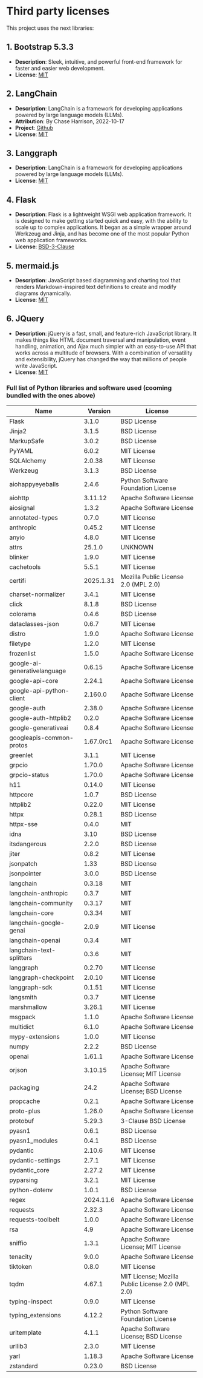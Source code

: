 # Third party licenses

This project uses the next libraries:

## 1. Bootstrap 5.3.3
- **Description**: Sleek, intuitive, and powerful front-end framework for faster and easier web development.
- **License**: [MIT](https://github.com/twbs/bootstrap/tree/v5.3.3?tab=License-1-ov-file)

## 2. LangChain 
- **Description**: LangChain is a framework for developing applications powered by large language models (LLMs).
- **Attribution**: By Chase Harrison, 2022-10-17
- **Project**: [Github](https://github.com/langchain-ai/langchain/tree/master)
- **License**: [MIT](https://github.com/langchain-ai/langchain?tab=MIT-1-ov-file)

## 3. Langgraph
- **Description**: LangChain is a framework for developing applications powered by large language models (LLMs).
- **License**: [MIT](https://github.com/langchain-ai/langgraph?tab=MIT-1-ov-file)

## 4. Flask
- **Description**: Flask is a lightweight WSGI web application framework. It is designed to make getting started quick and easy, with the ability to scale up to complex applications. It began as a simple wrapper around Werkzeug and Jinja, and has become one of the most popular Python web application frameworks.
- **License**: [BSD-3-Clause](https://github.com/langchain-ai/langgraph?tab=MIT-1-ov-file)

## 5. mermaid.js
- **Description**: JavaScript based diagramming and charting tool that renders Markdown-inspired text definitions to create and modify diagrams dynamically.
- **License**: [MIT](https://github.com/mermaid-js/mermaid?tab=MIT-1-ov-file)

## 6. JQuery
- **Description**: jQuery is a fast, small, and feature-rich JavaScript library. It makes things like HTML document traversal and manipulation, event handling, animation, and Ajax much simpler with an easy-to-use API that works across a multitude of browsers. With a combination of versatility and extensibility, jQuery has changed the way that millions of people write JavaScript.
- **License**: [MIT](https://github.com/jquery/jquery?tab=MIT-1-ov-file)


### Full list of Python libraries and software used (cooming bundled with the ones above)

| Name                         | Version   | License                                                                        |
|------------------------------|-----------|--------------------------------------------------------------------------------|
| Flask                        | 3.1.0     | BSD License                                                                    |
| Jinja2                       | 3.1.5     | BSD License                                                                    |
| MarkupSafe                   | 3.0.2     | BSD License                                                                    |
| PyYAML                       | 6.0.2     | MIT License                                                                    |
| SQLAlchemy                   | 2.0.38    | MIT License                                                                    |
| Werkzeug                     | 3.1.3     | BSD License                                                                    |
| aiohappyeyeballs             | 2.4.6     | Python Software Foundation License                                             |
| aiohttp                      | 3.11.12   | Apache Software License                                                        |
| aiosignal                    | 1.3.2     | Apache Software License                                                        |
| annotated-types              | 0.7.0     | MIT License                                                                    |
| anthropic                    | 0.45.2    | MIT License                                                                    |
| anyio                        | 4.8.0     | MIT License                                                                    |
| attrs                        | 25.1.0    | UNKNOWN                                                                        |
| blinker                      | 1.9.0     | MIT License                                                                    |
| cachetools                   | 5.5.1     | MIT License                                                                    |
| certifi                      | 2025.1.31 | Mozilla Public License 2.0 (MPL 2.0)                                           |
| charset-normalizer           | 3.4.1     | MIT License                                                                    |
| click                        | 8.1.8     | BSD License                                                                    |
| colorama                     | 0.4.6     | BSD License                                                                    |
| dataclasses-json             | 0.6.7     | MIT License                                                                    |
| distro                       | 1.9.0     | Apache Software License                                                        |
| filetype                     | 1.2.0     | MIT License                                                                    |
| frozenlist                   | 1.5.0     | Apache Software License                                                        |
| google-ai-generativelanguage | 0.6.15    | Apache Software License                                                        |
| google-api-core              | 2.24.1    | Apache Software License                                                        |
| google-api-python-client     | 2.160.0   | Apache Software License                                                        |
| google-auth                  | 2.38.0    | Apache Software License                                                        |
| google-auth-httplib2         | 0.2.0     | Apache Software License                                                        |
| google-generativeai          | 0.8.4     | Apache Software License                                                        |
| googleapis-common-protos     | 1.67.0rc1 | Apache Software License                                                        |
| greenlet                     | 3.1.1     | MIT License                                                                    |
| grpcio                       | 1.70.0    | Apache Software License                                                        |
| grpcio-status                | 1.70.0    | Apache Software License                                                        |
| h11                          | 0.14.0    | MIT License                                                                    |
| httpcore                     | 1.0.7     | BSD License                                                                    |
| httplib2                     | 0.22.0    | MIT License                                                                    |
| httpx                        | 0.28.1    | BSD License                                                                    |
| httpx-sse                    | 0.4.0     | MIT                                                                            |
| idna                         | 3.10      | BSD License                                                                    |
| itsdangerous                 | 2.2.0     | BSD License                                                                    |
| jiter                        | 0.8.2     | MIT License                                                                    |
| jsonpatch                    | 1.33      | BSD License                                                                    |
| jsonpointer                  | 3.0.0     | BSD License                                                                    |
| langchain                    | 0.3.18    | MIT                                                                            |
| langchain-anthropic          | 0.3.7     | MIT                                                                            |
| langchain-community          | 0.3.17    | MIT                                                                            |
| langchain-core               | 0.3.34    | MIT                                                                            |
| langchain-google-genai       | 2.0.9     | MIT License                                                                    |
| langchain-openai             | 0.3.4     | MIT                                                                            |
| langchain-text-splitters     | 0.3.6     | MIT                                                                            |
| langgraph                    | 0.2.70    | MIT License                                                                    |
| langgraph-checkpoint         | 2.0.10    | MIT License                                                                    |
| langgraph-sdk                | 0.1.51    | MIT License                                                                    |
| langsmith                    | 0.3.7     | MIT License                                                                    |
| marshmallow                  | 3.26.1    | MIT License                                                                    |
| msgpack                      | 1.1.0     | Apache Software License                                                        |
| multidict                    | 6.1.0     | Apache Software License                                                        |
| mypy-extensions              | 1.0.0     | MIT License                                                                    |
| numpy                        | 2.2.2     | BSD License                                                                    |
| openai                       | 1.61.1    | Apache Software License                                                        |
| orjson                       | 3.10.15   | Apache Software License; MIT License                                           |
| packaging                    | 24.2      | Apache Software License; BSD License                                           |
| propcache                    | 0.2.1     | Apache Software License                                                        |
| proto-plus                   | 1.26.0    | Apache Software License                                                        |
| protobuf                     | 5.29.3    | 3-Clause BSD License                                                           |
| pyasn1                       | 0.6.1     | BSD License                                                                    |
| pyasn1_modules               | 0.4.1     | BSD License                                                                    |
| pydantic                     | 2.10.6    | MIT License                                                                    |
| pydantic-settings            | 2.7.1     | MIT License                                                                    |
| pydantic_core                | 2.27.2    | MIT License                                                                    |
| pyparsing                    | 3.2.1     | MIT License                                                                    |
| python-dotenv                | 1.0.1     | BSD License                                                                    |
| regex                        | 2024.11.6 | Apache Software License                                                        |
| requests                     | 2.32.3    | Apache Software License                                                        |
| requests-toolbelt            | 1.0.0     | Apache Software License                                                        |
| rsa                          | 4.9       | Apache Software License                                                        |
| sniffio                      | 1.3.1     | Apache Software License; MIT License                                           |
| tenacity                     | 9.0.0     | Apache Software License                                                        |
| tiktoken                     | 0.8.0     | MIT License                                                                    |
| tqdm                         | 4.67.1    | MIT License; Mozilla Public License 2.0 (MPL 2.0)                              |
| typing-inspect               | 0.9.0     | MIT License                                                                    |
| typing_extensions            | 4.12.2    | Python Software Foundation License                                             |
| uritemplate                  | 4.1.1     | Apache Software License; BSD License                                           |
| urllib3                      | 2.3.0     | MIT License                                                                    |
| yarl                         | 1.18.3    | Apache Software License                                                        |
| zstandard                    | 0.23.0    | BSD License                                                                    |
